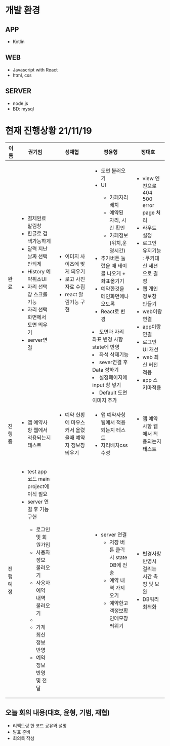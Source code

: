 
# 개발 환경
## APP
- Kotlin
## WEB
- Javascript with React
- html, css
## SERVER
- node.js
- BD: mysql

# 현재 진행상황 21/11/19
|이름|권기범|성재협|정윤형|정대호|
|------|---|---|---|---|
|완료|<ul><li>결제완료 알림창</li><li>한글로 검색가능하게</li><li>달력 지난 날짜 선택 안되게</li><li>History 예약취소UI</li><li>자리 선택 창 스크롤 기능</li><li>자리 선택화면에서 도면 띄우기</li><li>server연결</li></ul>|<ul><li>이미지 사이즈에 맞게 띄우기</li><li>로고 사진 자료 수집</li><li>react 알림기능 구현</li></ul>|<ul><li>도면 불러오기</li><li>UI</li><ul><li>카페자리배치</li><li>예약된 자리, 시간 확인</li><li>카페정보(위치,운영시간)</li></ul><li>추가버튼 눌렀을 때 테이블 나오게 + 좌표옮기기</li><li>예약한것을 메인화면에나오도록</li><li>React로 변경</li></ul><li>도면과 자리 좌표 변경 사항 state에 반영</li><li>좌석 삭제기능</li><li>sever연결 후 Data 정하기</li><li>설정페이지에 input 창 넣기</li><li>Default 도면 이미지 추가</li></ul>|<ul><li>view 엔진으로 404 500 error page 처리</li><li>라우트 설정</li><li>로그인 유지기능 : 쿠키대신 세션으로 결정</li><li>웹 개인정보창 만들기</li><li>web이랑 연결</li><li>app이랑 연결</li><li>로그인 UI 개선</li><li>web 최신 버전 적용</li><li>app 스키마적용</li></ul>|
|진행중|<ul><li>앱 예약사항 웹에서 적용되는지 테스트</li></ul>|<ul><li>예약 현황에 마우스 커서 올렸을때 예약자 정보창 띄우기</li></ul>|<ul><li>앱 예약사항 웹에서 적용되는지 테스트</li><li>자리배치css 수정</li></ul>|<ul><li>앱 예약사항 웹에서 적용되는지 테스트</li></ul>|
|진행예정|<ul><li>test app 코드 main project에 이식 필요</li><li>server 연결 후 기능 구현</li><ul><li>로그인 및 회원가입</li><li>사용자 정보 불러오기</li><li>사용자 예약 내역 불러오기<li/><li>가게 최신 정보 반영</li><li>예약 정보 반영 및 전달</li></ul></ul>|<ul></ul>|<ul><li>server 연결<ul><li>저장 버튼 클릭 시 state DB에 전송</li><li>예약 내역 가져오기</li><li>예약한고객정보확인메모창 띄위기</li></ul>|<ul><li>변경사항 반영시 걸리는 시간  측정 및 보완</li><li>DB쿼리최적화</li></ul>|

## 오늘 회의 내용(대호, 윤형, 기범, 재협)
- 리펙토링 한 코드 공유와 설명
- 발표 준비
- 회의록 작성
